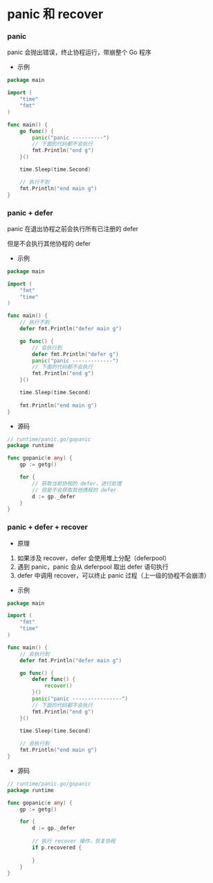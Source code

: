# panic 和 recover


### panic

panic 会抛出错误，终止协程运行，带崩整个 Go 程序

* 示例

```go
package main

import (
	"time"
	"fmt"
)

func main() {
	go func() {
		panic("panic ----------")
		// 下面的代码都不会执行
		fmt.Println("end g")
	}()

	time.Sleep(time.Second)

    // 执行不到
	fmt.Println("end main g")
}
```


### panic + defer

panic 在退出协程之前会执行所有已注册的 defer

但是不会执行其他协程的 defer

* 示例

```go
package main

import (
	"fmt"
	"time"
)

func main() {
	// 执行不到
	defer fmt.Println("defer main g")

	go func() {
		// 会执行到
		defer fmt.Println("defer g")
		panic("panic -------------")
		// 下面的代码都不会执行
		fmt.Println("end g")
	}()

	time.Sleep(time.Second)
	
	fmt.Println("end main g")
}
```


* 源码

```go
// runtime/panic.go/gopanic
package runtime

func gopanic(e any) {
	gp := getg()

	for {
		// 获取当前协程的 defer，进行处理
		// 但是不会获取其他携程的 defer
		d := gp._defer
	}
}
```


### panic + defer + recover

* 原理

1. 如果涉及 recover，defer 会使用堆上分配（deferpool）
2. 遇到 panic，panic 会从 deferpool 取出 defer 语句执行
3. defer 中调用 recover，可以终止 panic 过程（上一级的协程不会崩溃）


* 示例

```go
package main

import (
	"fmt"
	"time"
)

func main() {
	// 会执行到
	defer fmt.Println("defer main g")

	go func() {
		defer func() {
			recover()
		}()
		panic("panic ----------------")
		// 下面的代码都不会执行
		fmt.Println("end g")
	}()

	time.Sleep(time.Second)
	
	// 会执行到
	fmt.Println("end main g")
}
```

* 源码

```go
// runtime/panic.go/gopanic
package runtime

func gopanic(e any) {
	gp := getg()

	for {
		d := gp._defer
		
		// 执行 recover 操作，恢复协程
		if p.recovered {
			
		}
	}
}
```
